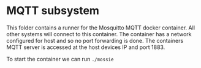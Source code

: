 # MQTT subsystem

This folder contains a runner for the Mosquitto MQTT docker container.
All other systems will connect to this container. The container has a
network configured for host and so no port forwarding is done. The
containers MQTT server is accessed at the host devices IP and port 1883.

To start the container we can run `./mossie`
